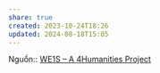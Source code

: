 ```yaml
---
share: true
created: 2023-10-24T18:26
updated: 2024-08-18T15:05
---
```

Nguồn:: [WE1S – A 4Humanities Project](https://we1s.ucsb.edu/)
